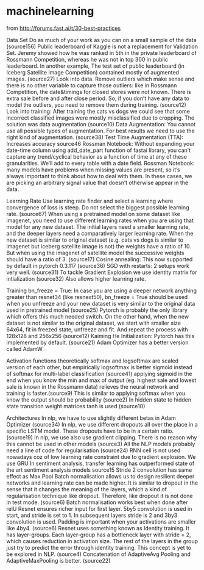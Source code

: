 # machinelearning

from http://forums.fast.ai/t/30-best-practices

Data Set
Do as much of your work as you can on a small sample of the data (source156)
Public leaderboard of Kaggle is not a replacement for Validation Set. Jeremy showed how he was ranked in 5th in the private leaderboard of Rossmann Competition, whereas he was not in top 300 in public leaderboard. In another example, The test set of public leaderboard (in Iceberg Satellite image Competition) contained mostly of augmented images. (source27)
Look into data. Remove outliers which make sense and there is no other variable to capture those outliers: like in Rossmann Competition, the date&timings for closed stores were not known. There is extra sale before and after close period. So, if you don’t have any data to model the outliers, you need to remove them during training. (source12)
Look into training: After training the cats vs dogs we could see that some incorrect classified images were mostly misclassified due to cropping. The solution was data augmentation (source10)
Data Augmentation: You cannot use all possible types of augmentation. For best results we need to use the right kind of augmentation. (source38)
Test Time Augmentation (TTA): Increases accuracy source46
Rossman Notebook: Without expanding your date-time column using add_date_part function of fastai library, you can’t capture any trend/cyclical behavior as a function of time at any of these granularities. We’ll add to every table with a date field.
Rossman Notebook: many models have problems when missing values are present, so it’s always important to think about how to deal with them. In these cases, we are picking an arbitrary signal value that doesn’t otherwise appear in the data.

Learning Rate
Use learning rate finder and select a learning where convergence of loss is steep. Do not select the biggest possible learning rate. (source67)
When using a pretrained model on some dataset like imagenet, you need to use different learning rates when you are using that model for any new dataset. The initial layers need a smaller learning rate, and the deeper layers need a comparatively larger learning rate. When the new dataset is similar to original dataset (e.g. cats vs dogs is similar to imagenet but iceberg satellite image is not) the weights have a ratio of 10. But when using the imagenet of satellite model the successive weights should have a ratio of 3. (source17)
Cosine annealing: This now supported by default in pytorch 0.3.117 (source36)
SGD with restarts: 2 setups work very well. (source31)
To tackle Gradient Explosion we use identity matrix for intialization (source32) Also allows higher learning rate.

Training
bn_freeze = True: In case you are using a deeper network anything greater than resnet34 (like resnext50), bn_freeze = True should be used when you unfreeze and your new dataset is very similar to the original data used in pretrained model (source25) Pytorch is probably the only library which offers this much needed switch.
On the other hand, when the new dataset is not similar to the original dataset, we start with smaller size 64x64, fit in freezed state, unfreeze and fit. And repeat the process with 128x128 and 256x256 (source12)
Kaiming He Initialization: Pytorch has this implemented by default. (source21)
Adam Optimizer has a better version called AdamW

Activation functions
theoretically softmax and logsoftmax are scaled version of each other, but empirically logsoftmax is better
sigmoid instead of softmax for multi-label classification (source41)
applying sigmoid in the end when you know the min and max of output (eg. highest sale and lowest sale is known in the Rossmann data) relieves the neural network and training is faster.(source9) This is similar to applying softmax when you know the output should be probability (source2)
In hidden state to hidden state transition weight matrices tanh is used (source10)

Architectures
In nlp, we have to use slightly different betas in Adam Optimizer (source34)
In nlp, we use different dropouts all over the place in a specific LSTM model. These dropouts have to be in a certain ratio. (source19)
In nlp, we use also use gradient clipping. There is no reason why this cannot be used in other models (source3)
All the NLP models probably need a line of code for regularisation (source24)
RNN cell is not used nowadays coz of low learning rate constraint due to gradient explosion. We use GRU
In sentiment analysis, transfer learning has outperformed state of the art sentiment analysis models source15
Stride 2 convolution has same effect as Max Pool
Batch normalisation allows us to design resilient deeper networks and learning rate can be made higher. It is similar to dropout in the sense that it changes the meaning of the layers, which a kind of regularisation technique like dropout. Therefore, like dropout it is not done in test mode. (source6)
Batch normalisation works best when done after relU
Resnet ensures richer input for first layer. 5by5 convolution is used in start, and stride is set to 1. In subsequent layers stride is 2 and 3by3 convolution is used. Padding is important when your activations are smaller like 4by4. (source6)
Resnet uses something known as Identity training. It has layer-groups. Each layer-group has a bottleneck layer with stride = 2, which causes reduction in activation size. The rest of the layers in the group just try to predict the error through identity training. This concept is yet to be explored in NLP. (source4)
Concatenation of AdaptiveAvg Pooling and AdaptiveMaxPooling is better. (source22)
